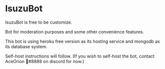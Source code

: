 # IsuzuBot

IsuzuBot is free to be customize.

Bot for moderation purposes and some other convenience features.

This bot is using heroku free version as its hosting service and mongodb as its database system.

Self-host instructions will follow. (If you wish to self-host the bot, contact AceOrion 🤖#8888 on discord for now.)

